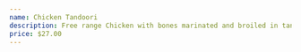 ```yaml
---
name: Chicken Tandoori
description: Free range Chicken with bones marinated and broiled in tandoor oven.
price: $27.00
---
```


